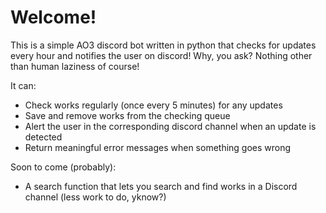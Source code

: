 # Welcome!

This is a simple AO3 discord bot written in python that checks for updates every hour and notifies the user on discord! Why, you ask? Nothing other than human laziness of course!

It can:

* Check works regularly (once every 5 minutes) for any updates
* Save and remove works from the checking queue
* Alert the user in the corresponding discord channel when an update is detected
* Return meaningful error messages when something goes wrong

Soon to come (probably):

* A search function that lets you search and find works in a Discord channel (less work to do, yknow?)
